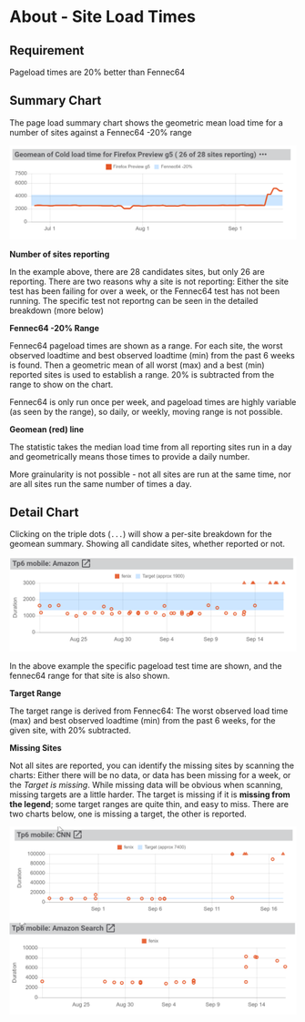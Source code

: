 # About - Site Load Times

## Requirement

Pageload times are 20% better than Fennec64

## Summary Chart

The page load summary chart shows the geometric mean load time for a number of sites against a Fennec64 -20% range  

![Example Geomean Chart](about-pageload1.png)

**Number of sites reporting**
 
In the example above, there are 28 candidates sites, but only 26 are reporting.  There are two reasons why a site is not reporting: Either the site test has been failing for over a week, or the Fennec64 test has not been running.  The specific test not reportng can be seen in the detailed breakdown (more below)
  
**Fennec64 -20% Range**

Fennec64 pageload times are shown as a range. For each site, the worst observed loadtime and best observed loadtime (min) from the past 6 weeks is found.  Then a geometric mean of all worst (max) and a best (min) reported sites is used to establish a range. 20% is subtracted from the range to show on the chart.

Fennec64 is only run once per week, and pageload times are highly variable (as seen by the range), so daily, or weekly, moving range is not possible.

**Geomean (red) line**

The statistic takes the median load time from all reporting sites run in a day and geometrically means those times to provide a daily number. 

More grainularity is not possible - not all sites are run at the same time, nor are all sites run the same number of times a day. 

## Detail Chart

Clicking on the triple dots (`...`) will show a per-site breakdown for the geomean summary.  Showing all candidate sites, whether reported or not.

![Example Detail Chart](about-pageload2.png)

In the above example the specific pageload test time are shown, and the fennec64 range for that site is also shown.

**Target Range**

The target range is derived from Fennec64: The worst observed load time (max) and best observed loadtime (min) from the past 6 weeks, for the given site, with 20% subtracted. 

**Missing Sites**

Not all sites are reported, you can identify the missing sites by scanning the charts: Either there will be no data, or data has been missing for a week, or the *Target is missing*. While missing data will be obvious when scanning, missing targets are a little harder. The target is missing if it is **missing from the legend**; some target ranges are quite thin, and easy to miss. There are two charts below, one is missing a target, the other is reported.

![Example with thin target](about-pageload3.png)
![Example with missing target](about-pageload4.png)
